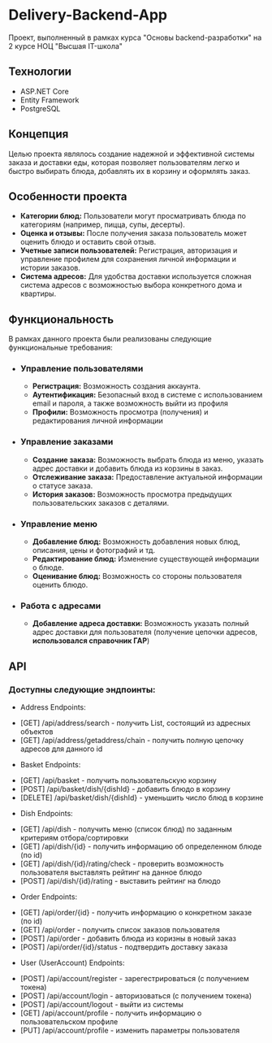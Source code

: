 # Delivery-Backend-App
Проект, выполненный в рамках курса "Основы backend-разработки" на 2 курсе НОЦ "Высшая IT-школа"

## Технологии
- ASP.NET Core
- Entity Framework
- PostgreSQL

## Концепция
Целью проекта являлось создание надежной и эффективной системы заказа и доставки еды, которая позволяет пользователям легко и быстро выбирать блюда, добавлять их в корзину и оформлять заказ.

## Особенности проекта
- **Категории блюд:** Пользователи могут просматривать блюда по категориям (например, пицца, супы, десерты).
- **Оценка и отзывы:** После получения заказа пользователь может оценить блюдо и оставить свой отзыв.
- **Учетные записи пользователей:** Регистрация, авторизация и управление профилем для сохранения личной информации и истории заказов.
- **Система адресов:** Для удобства доставки используется сложная система адресов с возможностью выбора конкретного дома и квартиры.


## Функциональность
В рамках данного проекта были реализованы следующие функциональные требования:
* ### Управление пользователями
  - **Регистрация:** Возможность создания аккаунта.
  - **Аутентификация:** Безопасный вход в системe с использованием email и пароля, а также возможность выйти из профиля
  - **Профили:** Возможность просмотра (получения) и редактирования личной информации
* ### Управление заказами
  - **Создание заказа:** Возможность выбрать блюда из меню, указать адрес доставки и добавить блюда из корзины в заказ.
  - **Отслеживание заказа:** Предоставление актуальной информации о статусе заказа.
  - **История заказов:** Возможность просмотра предыдущих пользовательских заказов с деталями.
* ### Управление меню
  - **Добавление блюд:** Возможность добавления новых блюд, описания, цены и фотографий и тд.
  - **Редактирование блюд:** Изменение существующей информации о блюде.
  - **Оценивание блюд:** Возможность со стороны пользователя оценить блюдо.
* ### Работа с адресами
  - **Добавление адреса доставки:** Возможность указать полный адрес доставки для пользователя (получение цепочки адресов, __использовался справочник ГАР__)

## API
### Доступны следующие эндпоинты:

* Address Endpoints:
- [GET] /api/address/search -  получить List, состоящий из адресных объектов
- [GET] /api/address/getaddress/chain - получить полную цепочку адресов для данного id
 

* Basket Endpoints:
- [GET] /api/basket - получить пользовательскую корзину
- [POST] /api/basket/dish/{dishId} - добавить блюдо в корзину
- [DELETE] /api/basket/dish/{dishId} - уменьшить число блюд в корзине
 

* Dish Endpoints:
- [GET] /api/dish - получить меню (список блюд) по заданным критериям отбора/сортировки
- [GET] /api/dish/{id} - получить информацию об определенном блюде (по id)
- [GET] /api/dish/{id}/rating/check - проверить возможность пользователя выставлять рейтинг на данное блюдо
- [POST] /api/dish/{id}/rating - выставить рейтинг на блюдо
 

* Order Endpoints:
- [GET] /api/order/{id} - получить информацию о конкретном заказе (по id)
- [GET] /api/order - получить список заказов пользователя
- [POST] /api/order - добавить блюда из коризны в новый заказ
- [POST] /api/order/{id}/status - подтвердить доставку заказа
 

* User (UserAccount) Endpoints:
- [POST] /api/account/register - зарегестрироваться (с получением токена)
- [POST] /api/account/login - авторизоваться (с получением токена)
- [POST] /api/account/logout - выйти из системы
- [GET] /api/account/profile - получить информацию о пользовательском профиле
- [PUT] /api/account/profile - изменить параметры пользователя
